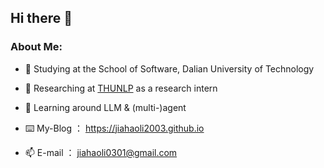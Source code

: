 ## Hi there 👋
### About Me:
- 📖 Studying at the School of Software, Dalian University of Technology

- 🔎 Researching at [THUNLP](https://nlp.csai.tsinghua.edu.cn/) as a research intern
  
- 🌱 Learning around LLM & (multi-)agent

- ⌨️ My-Blog ： https://jiahaoli2003.github.io
  
- 📫 E-mail ： jiahaoli0301@gmail.com
